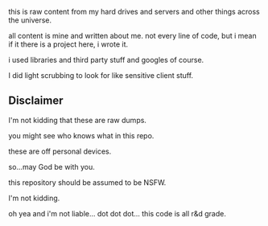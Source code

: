 this is raw content from my hard drives and servers and other things across the universe.

all content is mine and written about me. not every line of code, but i mean if it there is a project here, i wrote it.

i used libraries and third party stuff and googles of course.

I did light scrubbing to look for like sensitive client stuff.

## Disclaimer

I'm not kidding that these are raw dumps.

you might see who knows what in this repo.

these are off personal devices.

so...may God be with you.

this repository should be assumed to be NSFW.

I'm not kidding.

oh yea and i'm not liable... dot dot dot... this code is all r&d grade.
